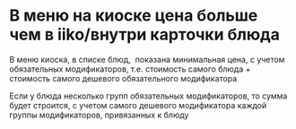 # В меню на киоске цена больше чем в iiko/внутри карточки блюда

В меню киоска, в списке блюд,  показана минимальная цена, с учетом обязательных модификаторов, т.е. стоимость самого блюда + стоимость самого дешевого обязательного модификатора

Если у блюда несколько групп обязательных модификаторов, то сумма будет строится, с учетом самого дешевого модификатора каждой группы модификаторов, привязанных к блюду
